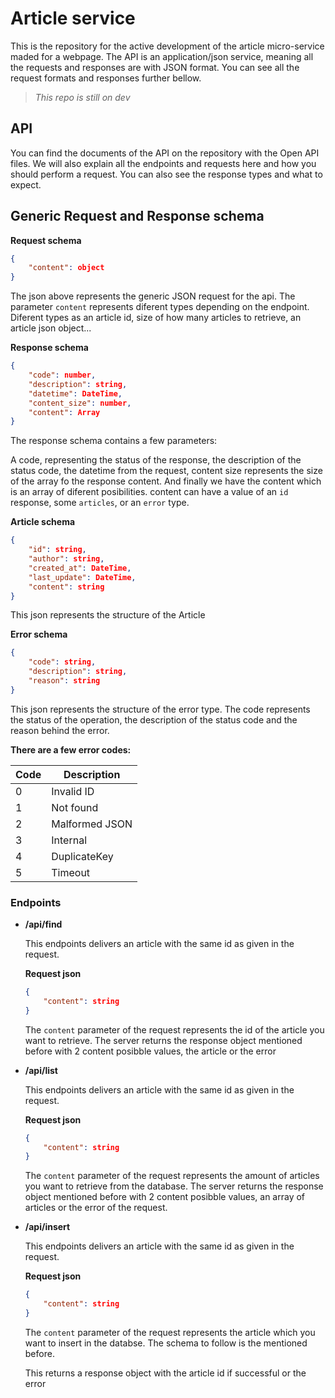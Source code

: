 # Article service

This is the repository for the active development of the article micro-service maded for a webpage.
The API is an application/json service, meaning all the requests and responses are with JSON format.
You can see all the request formats and responses further bellow.

> *This repo is still on dev*



## API
You can find the documents of the API on the repository with the Open API files. We will also explain all the endpoints and requests here and how you should perform a request. You can also see the response types and what to expect.

## Generic Request and Response schema
**Request schema**

```json
{
    "content": object
}
```
The json above represents the generic JSON request for the api. The parameter `content` represents diferent types depending on the endpoint. Diferent types as an article id, size of how many articles to retrieve, an article json object...

**Response schema**

```json
{
    "code": number,
    "description": string,
    "datetime": DateTime,
    "content_size": number,
    "content": Array
}
```
The response schema contains a few parameters:

A code, representing the status of the response, the description of the status code, the datetime from the request, content size represents the size of the array fo the response content. And finally we have the content which is an array of diferent posibilities.
content can have a value of an `id` response, some `articles`, or an `error` type.

**Article schema**
```json
{
    "id": string,
    "author": string,
    "created_at": DateTime,
    "last_update": DateTime,
    "content": string
}
```
This json represents the structure of the Article

**Error schema**
```json
{
    "code": string,
    "description": string,
    "reason": string
}
```
This json represents the structure of the error type. The code represents the status of the operation, the description of the status code and the reason behind the error.

**There are a few error codes:**

|Code| Description   |
|--- |---            |
| 0  | Invalid ID    |
| 1  | Not found     |
| 2  | Malformed JSON|
| 3  | Internal      |
| 4  | DuplicateKey  |
| 5  | Timeout       |

### Endpoints
 - **/api/find**

    This endpoints delivers an article with the same id as given in the request.

    **Request json**
    ```json
    {
        "content": string
    }
    ```
    The `content` parameter of the request represents the id of the article you want to retrieve.
    The server returns the response object mentioned before with 2 content posibble values, the article or the error 
- **/api/list**

    This endpoints delivers an article with the same id as given in the request.

    **Request json**
    ```json
    {
        "content": string
    }
    ```
    The `content` parameter of the request represents the amount of articles you want to retrieve from the database.
    The server returns the response object mentioned before with 2 content posibble values, an array of articles or the error of the request.

- **/api/insert**

    This endpoints delivers an article with the same id as given in the request.

    **Request json**
    ```json
    {
        "content": string
    }
    ```
    The `content` parameter of the request represents the article which you want to insert in the databse. The schema to follow is the mentioned before.

    This returns a response object with the article id if successful or the error 






